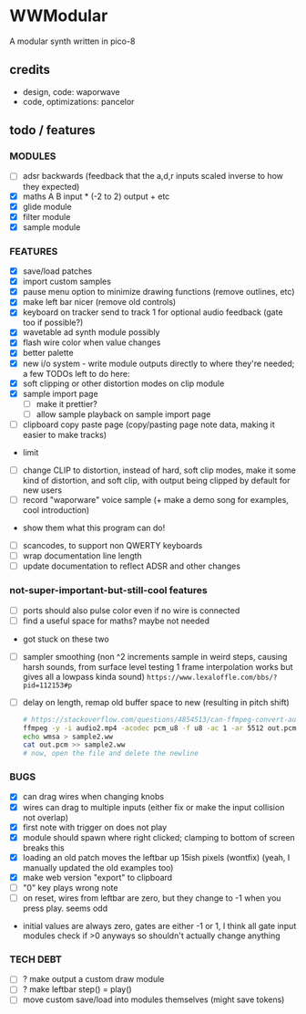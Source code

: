 # WWModular

A modular synth written in pico-8

## credits
- design, code: waporwave
- code, optimizations: pancelor

## todo / features

### MODULES
- [ ] adsr backwards (feedback that the a,d,r inputs scaled inverse to how they expected)
- [x] maths A B input * (-2 to 2) output + etc
- [x] glide module
- [x] filter module
- [x] sample module

### FEATURES
- [x] save/load patches
- [x] import custom samples
- [x] pause menu option to minimize drawing functions (remove outlines, etc)
- [x] make left bar nicer (remove old controls)
- [x] keyboard on tracker send to track 1 for optional audio feedback (gate too if possible?)
- [x] wavetable ad synth module possibly
- [x] flash wire color when value changes
- [x] better palette
- [x] new i/o system - write module outputs directly to where they're needed; a few TODOs left to do here:
- [x] soft clipping or other distortion modes on clip module
- [x] sample import page
  - [ ] make it prettier?
  - [ ] allow sample playback on sample import page
- [ ] clipboard copy paste page (copy/pasting page note data, making it easier to make tracks)
- limit 
- [ ] change CLIP to distortion, instead of hard, soft clip modes, make it some kind of distortion, and soft clip, with output being clipped by default for new users
- [ ] record "waporware" voice sample (+ make a demo song for examples, cool introduction)
- show them what this program can do!
- [ ] scancodes, to support non QWERTY keyboards
- [ ] wrap documentation line length
- [ ] update documentation to reflect ADSR and other changes

### not-super-important-but-still-cool features
- [ ] ports should also pulse color even if no wire is connected
- [ ] find a useful space for maths? maybe not needed
- got stuck on these two
- [ ] sampler smoothing (non ^2 increments sample in weird steps, causing harsh sounds, from surface level testing 1 frame interpolation works but gives all a lowpass kinda sound) `https://www.lexaloffle.com/bbs/?pid=112153#p`
- [ ] delay on length, remap old buffer space to new (resulting in pitch shift)

  ```bash
  # https://stackoverflow.com/questions/4854513/can-ffmpeg-convert-audio-to-raw-pcm-if-so-how
  ffmpeg -y -i audio2.mp4 -acodec pcm_u8 -f u8 -ac 1 -ar 5512 out.pcm
  echo wmsa > sample2.ww
  cat out.pcm >> sample2.ww
  # now, open the file and delete the newline
  ```

### BUGS
- [x] can drag wires when changing knobs
- [x] wires can drag to multiple inputs (either fix or make the input collision not overlap)
- [x] first note with trigger on does not play
- [x] module should spawn where right clicked; clamping to bottom of screen breaks this
- [x] loading an old patch moves the leftbar up 15ish pixels (wontfix) (yeah, I manually updated the old examples too)
- [x] make web version "export" to clipboard
- [ ] "0" key plays wrong note
- [ ] on reset, wires from leftbar are zero, but they change to -1 when you press play. seems odd
- initial values are always zero, gates are either -1 or 1, I think all gate input modules check if >0 anyways so shouldn't actually change anything

### TECH DEBT
- [ ] ? make output a custom draw module
- [ ] ? make leftbar step() = play()
- [ ] move custom save/load into modules themselves (might save tokens)
